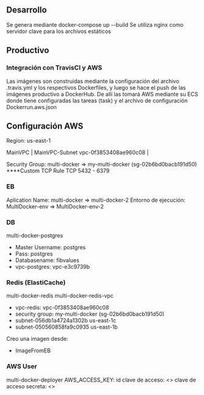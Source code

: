 ## Desarrollo

Se genera mediante docker-compose up --build
Se utiliza nginx como servidor clave para los archivos estáticos

## Productivo 

### Integración con TravisCI y AWS

Las imágenes son construidas mediante la configuración del archivo .travis.yml y los respectivos Dockerfiles, y luego se hace el push de las imágenes productivo a DockerHub.
De allí las tomará AWS mediante su ECS donde tiene configuradas las tareas (task) y el archivo de configuración Dockerrun.aws.json

## Configuración AWS 

Region: us-east-1

MainVPC                 | MainVPC-Subnet
vpc-0f3853408ae960c08   |

Security Group: multi-docker => my-multi-docker (sg-02b6bd0bacb191d50)
****Custom TCP Rule TCP 5432 - 6379

### EB

Aplication Name: multi-docker => multi-docker-2
Entorno de ejecución: MultiDocker-env => MultiDocker-env-2

### DB

multi-docker-postgres
- Master Username: postgres
- Pass: postgres
- Databasename: fibvalues
- vpc-postgres:  vpc-e3c9739b

### Redis (ElastiCache)

multi-docker-redis
multi-docker-redis-vpc
- vpc-redis: vpc-0f3853408ae960c08
- security group: my-multi-docker (sg-02b6bd0bacb191d50)
- subnet-056db1a4724a1302b us-east-1c
- subnet-050560858fa9c0935 us-east-1b

Creo una imagen desde:
 - ImageFromEB


### AWS User

multi-docker-deployer
AWS_ACCESS_KEY: id clave de acceso: <>
clave de acceso secreta: <>



